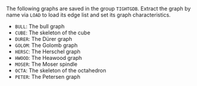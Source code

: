 The following graphs are saved in the group `TIGHTGDB`. Extract the graph by name via `LOAD` to load its edge list and set its graph characteristics.

* `BULL`: The bull graph
* `CUBE`: The skeleton of the cube
* `DURER`: The Dürer graph
* `GOLOM`: The Golomb graph
* `HERSC`: The Herschel graph
* `HWOOD`: The Heawood graph
* `MOSER`: The Moser spindle
* `OCTA`: The skeleton of the octahedron
* `PETER`: The Petersen graph
